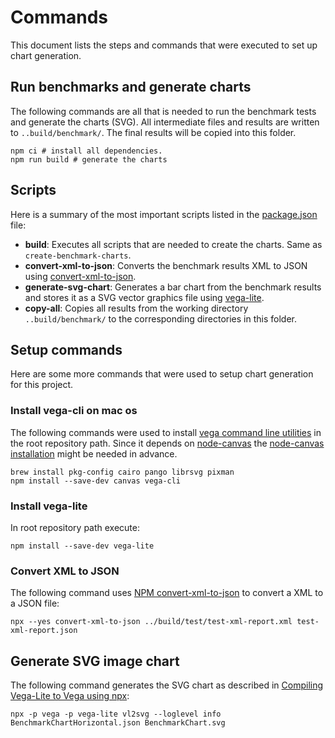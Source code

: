 # Commands
This document lists the steps and commands that were executed to set up chart generation.

## Run benchmarks and generate charts

The following commands are all that is needed to run the benchmark tests and generate the charts (SVG).
All intermediate files and results are written to `..build/benchmark/`.
The final results will be copied into this folder.

```shell
npm ci # install all dependencies.
npm run build # generate the charts
```

## Scripts
Here is a summary of the most important scripts listed in the [package.json](./package.json) file:

- **build**: Executes all scripts that are needed to create the charts. Same as `create-benchmark-charts`.
- **convert-xml-to-json**: Converts the benchmark results XML to JSON using [convert-xml-to-json](https://www.npmjs.com/package/convert-xml-to-json).
- **generate-svg-chart**: Generates a bar chart from the benchmark results and stores it as a SVG vector graphics file using [vega-lite](https://vega.github.io/vega-lite).
- **copy-all**: Copies all results from the working directory `..build/benchmark/` to the corresponding directories in this folder.

## Setup commands
Here are some more commands that were used to setup chart generation for this project.

### Install vega-cli on mac os

The following commands were used to install [vega command line utilities](https://vega.github.io/vega/usage/#cli) in the root repository path.
Since it depends on [node-canvas](https://github.com/Automattic/node-canvas) the [node-canvas installation](https://github.com/Automattic/node-canvas#installation) might be needed in advance.

```shell
brew install pkg-config cairo pango librsvg pixman
npm install --save-dev canvas vega-cli
```

### Install vega-lite

In root repository path execute:

```shell
npm install --save-dev vega-lite
```

### Convert XML to JSON

The following command uses [NPM convert-xml-to-json](https://www.npmjs.com/package/convert-xml-to-json) to convert a XML to a JSON file:
```shell
npx --yes convert-xml-to-json ../build/test/test-xml-report.xml test-xml-report.json
```

## Generate SVG image chart
The following command generates the SVG chart as described in [Compiling Vega-Lite to Vega using npx](https://vega.github.io/vega-lite/usage/compile.html#using-npx):

```shell
npx -p vega -p vega-lite vl2svg --loglevel info BenchmarkChartHorizontal.json BenchmarkChart.svg
```